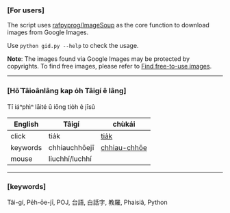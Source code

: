 ### [For users]

The script uses [rafpyprog/ImageSoup](https://github.com/rafpyprog/ImageSoup) as the core function to download images from Google Images.

Use `python gid.py --help` to check the usage.

**Note**: The images found via Google Images may be protected by copyrights. To find free images, please refer to [Find free-to-use images](https://support.google.com/websearch/answer/29508?hl=en).

---
### [Hō͘ Tâioânlâng kap o̍h Tâigí ê lâng]

Tī iáⁿphìⁿ lāité ū iōng tio̍h ê jīsû

English | Tâigí | chùkái
---|---|---
click | tia̍k | [tia̍k](http://taigi.fhl.net/dict/search.php?DETAIL=1&LIMIT=id=61886&dbname=dic&graph=2)
keywords | chhiauchhōejī | [chhiau-chhōe](http://taigi.fhl.net/dict/search.php?DETAIL=1&LIMIT=id=7859&dbname=dic&graph=2)
mouse | liuchhí/luchhí |

---

### [keywords]

Tâi-gí, Pe̍h-ōe-jī, POJ, 台語, 白話字, 教羅, Phaisiâ, Python
